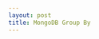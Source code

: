 ```yaml
---
layout: post
title: MongoDB Group By
---
```

<script src="https://gist.github.com/bigappleinsider/67457f240b971729496d.js"></script>
